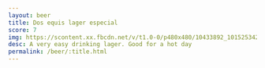 ```yaml
---
layout: beer
title: Dos equis lager especial
score: 7
img: https://scontent.xx.fbcdn.net/v/t1.0-0/p480x480/10433892_10152534289243745_2400323308581320924_n.jpg?oh=e0fbed17c2b7931cfcb51dfabed92e53&oe=587C080B
desc: A very easy drinking lager. Good for a hot day
permalink: /beer/:title.html
---
```

